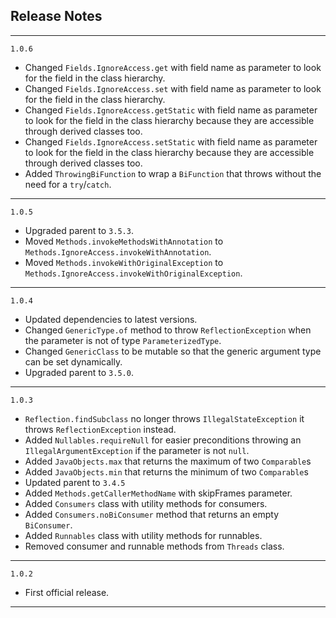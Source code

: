 ## Release Notes

---

`1.0.6`

- Changed `Fields.IgnoreAccess.get` with field name as parameter to look for the field in the class hierarchy.
- Changed `Fields.IgnoreAccess.set` with field name as parameter to look for the field in the class hierarchy.
- Changed `Fields.IgnoreAccess.getStatic` with field name as parameter to look for the field in the class hierarchy because they are accessible through derived classes too.
- Changed `Fields.IgnoreAccess.setStatic` with field name as parameter to look for the field in the class hierarchy because they are accessible through derived classes too.
- Added `ThrowingBiFunction` to wrap a `BiFunction` that throws without the need for a `try`/`catch`.

---

`1.0.5`

- Upgraded parent to `3.5.3`.
- Moved `Methods.invokeMethodsWithAnnotation` to `Methods.IgnoreAccess.invokeWithAnnotation`.
- Moved `Methods.invokeWithOriginalException` to `Methods.IgnoreAccess.invokeWithOriginalException`.

---

`1.0.4`

- Updated dependencies to latest versions.
- Changed `GenericType.of` method to throw `ReflectionException` when the parameter is not of type `ParameterizedType`.
- Changed `GenericClass` to be mutable so that the generic argument type can be set dynamically.
- Upgraded parent to `3.5.0`.

---

`1.0.3`

- `Reflection.findSubclass` no longer throws `IllegalStateException` it throws `ReflectionException` instead.
- Added `Nullables.requireNull` for easier preconditions throwing an `IllegalArgumentException` if the parameter is not `null`.
- Added `JavaObjects.max` that returns the maximum of two `Comparable`s
- Added `JavaObjects.min` that returns the minimum of two `Comparable`s
- Updated parent to `3.4.5`
- Added `Methods.getCallerMethodName` with skipFrames parameter.
- Added `Consumers` class with utility methods for consumers.
- Added `Consumers.noBiConsumer` method that returns an empty `BiConsumer`.
- Added `Runnables` class with utility methods for runnables.
- Removed consumer and runnable methods from `Threads` class.

---

`1.0.2`

- First official release.

---



